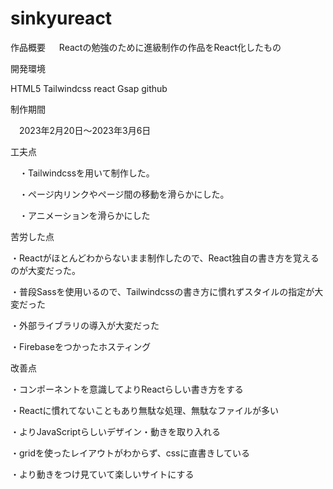 # sinkyureact
作品概要
　
 Reactの勉強のために進級制作の作品をReact化したもの

開発環境

 HTML5 Tailwindcss react Gsap github

制作期間

　2023年2月20日～2023年3月6日

工夫点

　・Tailwindcssを用いて制作した。

　・ページ内リンクやページ間の移動を滑らかにした。

　・アニメーションを滑らかにした

苦労した点 　 

・Reactがほとんどわからないまま制作したので、React独自の書き方を覚えるのが大変だった。

・普段Sassを使用いるので、Tailwindcssの書き方に慣れずスタイルの指定が大変だった

・外部ライブラリの導入が大変だった

・Firebaseをつかったホスティング

改善点

・コンポーネントを意識してよりReactらしい書き方をする

・Reactに慣れてないこともあり無駄な処理、無駄なファイルが多い

・よりJavaScriptらしいデザイン・動きを取り入れる

・gridを使ったレイアウトがわからず、cssに直書きしている

・より動きをつけ見ていて楽しいサイトにする


